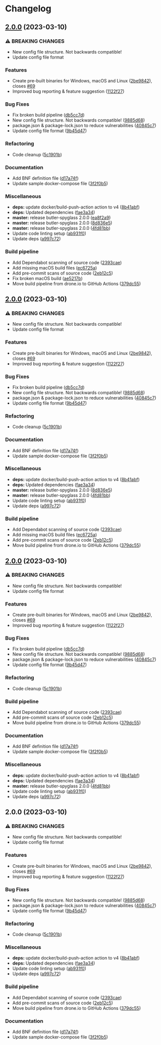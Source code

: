 # Changelog

## [2.0.0](https://github.com/ptarmiganlabs/butler-spyglass/compare/butler-spyglass-v2.0.0...butler-spyglass-v2.0.0) (2023-03-10)


### ⚠ BREAKING CHANGES

* New config file structure. Not backwards compatible!
* Update config file format

### Features

* Create pre-built binaries for Windows, macOS and Linux ([2be9842](https://github.com/ptarmiganlabs/butler-spyglass/commit/2be9842aa160a5f68c988e316d91bfc26bbc8f1b)), closes [#69](https://github.com/ptarmiganlabs/butler-spyglass/issues/69)
* Improved bug reporting & feature suggestion ([1122f27](https://github.com/ptarmiganlabs/butler-spyglass/commit/1122f27084e4504e23a8f512ce87db0fa977dd8c))


### Bug Fixes

* Fix broken build pipeline ([db5cc7d](https://github.com/ptarmiganlabs/butler-spyglass/commit/db5cc7d17a8ca62a2a1693a6be2384ab16e3a122))
* New config file structure. Not backwards compatible! ([9885d68](https://github.com/ptarmiganlabs/butler-spyglass/commit/9885d68e19eb027bc74976e93e0cd22cdf22eabe))
* package.json & package-lock.json to reduce vulnerabilities ([40845c7](https://github.com/ptarmiganlabs/butler-spyglass/commit/40845c7881813c7c69d8425564b1e8041a5c6d6b))
* Update config file format ([9b45d47](https://github.com/ptarmiganlabs/butler-spyglass/commit/9b45d47b53ef54f4e20738d5075bad7aeee872ae))


### Refactoring

* Code cleanup ([5c1901b](https://github.com/ptarmiganlabs/butler-spyglass/commit/5c1901b9e20fd0312adef0cd66d76f74f7d439ad))


### Documentation

* Add BNF definition file ([d17a74f](https://github.com/ptarmiganlabs/butler-spyglass/commit/d17a74fae155b4a00cc721879df1b5288591b358))
* Update sample docker-compose file ([3f2f0b5](https://github.com/ptarmiganlabs/butler-spyglass/commit/3f2f0b57ada55bcd7f069a444cccb4efea935cec))


### Miscellaneous

* **deps:** update docker/build-push-action action to v4 ([8b41abf](https://github.com/ptarmiganlabs/butler-spyglass/commit/8b41abf113ff365bea3f7f83677596806737f538))
* **deps:** Updated dependencies ([fae3a34](https://github.com/ptarmiganlabs/butler-spyglass/commit/fae3a34b4010edace7d20eddaaca3d26f76316c0))
* **master:** release butler-spyglass 2.0.0 ([ea8f2a9](https://github.com/ptarmiganlabs/butler-spyglass/commit/ea8f2a9af2ef68751ffb63acc65bc7f76e34ad97))
* **master:** release butler-spyglass 2.0.0 ([8d836e5](https://github.com/ptarmiganlabs/butler-spyglass/commit/8d836e59967ad582900709544106d64cb3e702b6))
* **master:** release butler-spyglass 2.0.0 ([4fd81bb](https://github.com/ptarmiganlabs/butler-spyglass/commit/4fd81bbe837ba1c9c0ebff6c52e2b922c149838d))
* Update code linting setup ([ab931f0](https://github.com/ptarmiganlabs/butler-spyglass/commit/ab931f0d96cfef8b4edd2ec59f556afae4ced15e))
* Update deps ([a997c72](https://github.com/ptarmiganlabs/butler-spyglass/commit/a997c7258ebb349de7723fd56c653ded4d78126f))


### Build pipeline

* Add Dependabot scanning of source code ([2393cae](https://github.com/ptarmiganlabs/butler-spyglass/commit/2393caeec39df6983ab22d4dad3f4b566691091c))
* Add missing macOS build files ([ec6725a](https://github.com/ptarmiganlabs/butler-spyglass/commit/ec6725aa76270b32ecae06b74c7eb250f7b970d3))
* Add pre-commit scans of source code ([2eb12c5](https://github.com/ptarmiganlabs/butler-spyglass/commit/2eb12c536d9b27710be1d7634137965290a1697c))
* Fix broken macOS build ([ae5217b](https://github.com/ptarmiganlabs/butler-spyglass/commit/ae5217b95d6881eafbd4aa4c7faf4bc6da990557))
* Move build pipeline from drone.io to GitHub Actions ([379dc55](https://github.com/ptarmiganlabs/butler-spyglass/commit/379dc55fa2c464c666db29a03d52f6bcb9f45891))

## [2.0.0](https://github.com/ptarmiganlabs/butler-spyglass/compare/butler-spyglass-v2.0.0...butler-spyglass-v2.0.0) (2023-03-10)


### ⚠ BREAKING CHANGES

* New config file structure. Not backwards compatible!
* Update config file format

### Features

* Create pre-built binaries for Windows, macOS and Linux ([2be9842](https://github.com/ptarmiganlabs/butler-spyglass/commit/2be9842aa160a5f68c988e316d91bfc26bbc8f1b)), closes [#69](https://github.com/ptarmiganlabs/butler-spyglass/issues/69)
* Improved bug reporting & feature suggestion ([1122f27](https://github.com/ptarmiganlabs/butler-spyglass/commit/1122f27084e4504e23a8f512ce87db0fa977dd8c))


### Bug Fixes

* Fix broken build pipeline ([db5cc7d](https://github.com/ptarmiganlabs/butler-spyglass/commit/db5cc7d17a8ca62a2a1693a6be2384ab16e3a122))
* New config file structure. Not backwards compatible! ([9885d68](https://github.com/ptarmiganlabs/butler-spyglass/commit/9885d68e19eb027bc74976e93e0cd22cdf22eabe))
* package.json & package-lock.json to reduce vulnerabilities ([40845c7](https://github.com/ptarmiganlabs/butler-spyglass/commit/40845c7881813c7c69d8425564b1e8041a5c6d6b))
* Update config file format ([9b45d47](https://github.com/ptarmiganlabs/butler-spyglass/commit/9b45d47b53ef54f4e20738d5075bad7aeee872ae))


### Refactoring

* Code cleanup ([5c1901b](https://github.com/ptarmiganlabs/butler-spyglass/commit/5c1901b9e20fd0312adef0cd66d76f74f7d439ad))


### Documentation

* Add BNF definition file ([d17a74f](https://github.com/ptarmiganlabs/butler-spyglass/commit/d17a74fae155b4a00cc721879df1b5288591b358))
* Update sample docker-compose file ([3f2f0b5](https://github.com/ptarmiganlabs/butler-spyglass/commit/3f2f0b57ada55bcd7f069a444cccb4efea935cec))


### Miscellaneous

* **deps:** update docker/build-push-action action to v4 ([8b41abf](https://github.com/ptarmiganlabs/butler-spyglass/commit/8b41abf113ff365bea3f7f83677596806737f538))
* **deps:** Updated dependencies ([fae3a34](https://github.com/ptarmiganlabs/butler-spyglass/commit/fae3a34b4010edace7d20eddaaca3d26f76316c0))
* **master:** release butler-spyglass 2.0.0 ([8d836e5](https://github.com/ptarmiganlabs/butler-spyglass/commit/8d836e59967ad582900709544106d64cb3e702b6))
* **master:** release butler-spyglass 2.0.0 ([4fd81bb](https://github.com/ptarmiganlabs/butler-spyglass/commit/4fd81bbe837ba1c9c0ebff6c52e2b922c149838d))
* Update code linting setup ([ab931f0](https://github.com/ptarmiganlabs/butler-spyglass/commit/ab931f0d96cfef8b4edd2ec59f556afae4ced15e))
* Update deps ([a997c72](https://github.com/ptarmiganlabs/butler-spyglass/commit/a997c7258ebb349de7723fd56c653ded4d78126f))


### Build pipeline

* Add Dependabot scanning of source code ([2393cae](https://github.com/ptarmiganlabs/butler-spyglass/commit/2393caeec39df6983ab22d4dad3f4b566691091c))
* Add missing macOS build files ([ec6725a](https://github.com/ptarmiganlabs/butler-spyglass/commit/ec6725aa76270b32ecae06b74c7eb250f7b970d3))
* Add pre-commit scans of source code ([2eb12c5](https://github.com/ptarmiganlabs/butler-spyglass/commit/2eb12c536d9b27710be1d7634137965290a1697c))
* Move build pipeline from drone.io to GitHub Actions ([379dc55](https://github.com/ptarmiganlabs/butler-spyglass/commit/379dc55fa2c464c666db29a03d52f6bcb9f45891))

## [2.0.0](https://github.com/ptarmiganlabs/butler-spyglass/compare/butler-spyglass-v2.0.0...butler-spyglass-v2.0.0) (2023-03-10)


### ⚠ BREAKING CHANGES

* New config file structure. Not backwards compatible!
* Update config file format

### Features

* Create pre-built binaries for Windows, macOS and Linux ([2be9842](https://github.com/ptarmiganlabs/butler-spyglass/commit/2be9842aa160a5f68c988e316d91bfc26bbc8f1b)), closes [#69](https://github.com/ptarmiganlabs/butler-spyglass/issues/69)
* Improved bug reporting & feature suggestion ([1122f27](https://github.com/ptarmiganlabs/butler-spyglass/commit/1122f27084e4504e23a8f512ce87db0fa977dd8c))


### Bug Fixes

* Fix broken build pipeline ([db5cc7d](https://github.com/ptarmiganlabs/butler-spyglass/commit/db5cc7d17a8ca62a2a1693a6be2384ab16e3a122))
* New config file structure. Not backwards compatible! ([9885d68](https://github.com/ptarmiganlabs/butler-spyglass/commit/9885d68e19eb027bc74976e93e0cd22cdf22eabe))
* package.json & package-lock.json to reduce vulnerabilities ([40845c7](https://github.com/ptarmiganlabs/butler-spyglass/commit/40845c7881813c7c69d8425564b1e8041a5c6d6b))
* Update config file format ([9b45d47](https://github.com/ptarmiganlabs/butler-spyglass/commit/9b45d47b53ef54f4e20738d5075bad7aeee872ae))


### Refactoring

* Code cleanup ([5c1901b](https://github.com/ptarmiganlabs/butler-spyglass/commit/5c1901b9e20fd0312adef0cd66d76f74f7d439ad))


### Build pipeline

* Add Dependabot scanning of source code ([2393cae](https://github.com/ptarmiganlabs/butler-spyglass/commit/2393caeec39df6983ab22d4dad3f4b566691091c))
* Add pre-commit scans of source code ([2eb12c5](https://github.com/ptarmiganlabs/butler-spyglass/commit/2eb12c536d9b27710be1d7634137965290a1697c))
* Move build pipeline from drone.io to GitHub Actions ([379dc55](https://github.com/ptarmiganlabs/butler-spyglass/commit/379dc55fa2c464c666db29a03d52f6bcb9f45891))


### Documentation

* Add BNF definition file ([d17a74f](https://github.com/ptarmiganlabs/butler-spyglass/commit/d17a74fae155b4a00cc721879df1b5288591b358))
* Update sample docker-compose file ([3f2f0b5](https://github.com/ptarmiganlabs/butler-spyglass/commit/3f2f0b57ada55bcd7f069a444cccb4efea935cec))


### Miscellaneous

* **deps:** update docker/build-push-action action to v4 ([8b41abf](https://github.com/ptarmiganlabs/butler-spyglass/commit/8b41abf113ff365bea3f7f83677596806737f538))
* **deps:** Updated dependencies ([fae3a34](https://github.com/ptarmiganlabs/butler-spyglass/commit/fae3a34b4010edace7d20eddaaca3d26f76316c0))
* **master:** release butler-spyglass 2.0.0 ([4fd81bb](https://github.com/ptarmiganlabs/butler-spyglass/commit/4fd81bbe837ba1c9c0ebff6c52e2b922c149838d))
* Update code linting setup ([ab931f0](https://github.com/ptarmiganlabs/butler-spyglass/commit/ab931f0d96cfef8b4edd2ec59f556afae4ced15e))
* Update deps ([a997c72](https://github.com/ptarmiganlabs/butler-spyglass/commit/a997c7258ebb349de7723fd56c653ded4d78126f))

## 2.0.0 (2023-03-10)


### ⚠ BREAKING CHANGES

* New config file structure. Not backwards compatible!
* Update config file format

### Features

* Create pre-built binaries for Windows, macOS and Linux ([2be9842](https://github.com/ptarmiganlabs/butler-spyglass/commit/2be9842aa160a5f68c988e316d91bfc26bbc8f1b)), closes [#69](https://github.com/ptarmiganlabs/butler-spyglass/issues/69)
* Improved bug reporting & feature suggestion ([1122f27](https://github.com/ptarmiganlabs/butler-spyglass/commit/1122f27084e4504e23a8f512ce87db0fa977dd8c))


### Bug Fixes

* New config file structure. Not backwards compatible! ([9885d68](https://github.com/ptarmiganlabs/butler-spyglass/commit/9885d68e19eb027bc74976e93e0cd22cdf22eabe))
* package.json & package-lock.json to reduce vulnerabilities ([40845c7](https://github.com/ptarmiganlabs/butler-spyglass/commit/40845c7881813c7c69d8425564b1e8041a5c6d6b))
* Update config file format ([9b45d47](https://github.com/ptarmiganlabs/butler-spyglass/commit/9b45d47b53ef54f4e20738d5075bad7aeee872ae))


### Refactoring

* Code cleanup ([5c1901b](https://github.com/ptarmiganlabs/butler-spyglass/commit/5c1901b9e20fd0312adef0cd66d76f74f7d439ad))


### Miscellaneous

* **deps:** update docker/build-push-action action to v4 ([8b41abf](https://github.com/ptarmiganlabs/butler-spyglass/commit/8b41abf113ff365bea3f7f83677596806737f538))
* **deps:** Updated dependencies ([fae3a34](https://github.com/ptarmiganlabs/butler-spyglass/commit/fae3a34b4010edace7d20eddaaca3d26f76316c0))
* Update code linting setup ([ab931f0](https://github.com/ptarmiganlabs/butler-spyglass/commit/ab931f0d96cfef8b4edd2ec59f556afae4ced15e))
* Update deps ([a997c72](https://github.com/ptarmiganlabs/butler-spyglass/commit/a997c7258ebb349de7723fd56c653ded4d78126f))


### Build pipeline

* Add Dependabot scanning of source code ([2393cae](https://github.com/ptarmiganlabs/butler-spyglass/commit/2393caeec39df6983ab22d4dad3f4b566691091c))
* Add pre-commit scans of source code ([2eb12c5](https://github.com/ptarmiganlabs/butler-spyglass/commit/2eb12c536d9b27710be1d7634137965290a1697c))
* Move build pipeline from drone.io to GitHub Actions ([379dc55](https://github.com/ptarmiganlabs/butler-spyglass/commit/379dc55fa2c464c666db29a03d52f6bcb9f45891))


### Documentation

* Add BNF definition file ([d17a74f](https://github.com/ptarmiganlabs/butler-spyglass/commit/d17a74fae155b4a00cc721879df1b5288591b358))
* Update sample docker-compose file ([3f2f0b5](https://github.com/ptarmiganlabs/butler-spyglass/commit/3f2f0b57ada55bcd7f069a444cccb4efea935cec))
